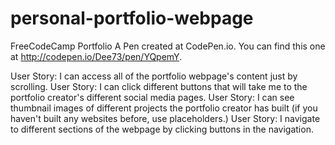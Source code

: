 # personal-portfolio-webpage
FreeCodeCamp Portfolio
A Pen created at CodePen.io. You can find this one at http://codepen.io/Dee73/pen/YQpemY.

User Story: I can access all of the portfolio webpage's content just by scrolling.
User Story: I can click different buttons that will take me to the portfolio creator's different social media pages.
User Story: I can see thumbnail images of different projects the portfolio creator has built (if you haven't built any websites before, use placeholders.)
User Story: I navigate to different sections of the webpage by clicking buttons in the navigation.
